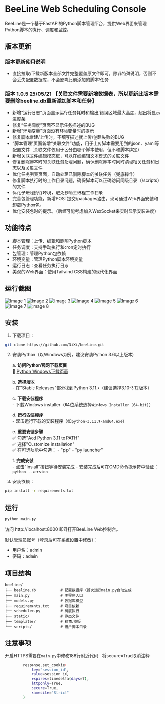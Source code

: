 # BeeLine Web Scheduling Console

BeeLine是一个基于FastAPI的Python脚本管理平台，提供Web界面来管理Python脚本的执行、调度和监控。

## 版本更新
### 版本更新使用说明
- 直接拉取/下载新版本全部文件完整覆盖原文件即可，除非特殊说明，否则不会丢失配置数据库，不会影响此前添加的脚本/任务

### 版本 1.0.5 25/05/21 【关联文件需要新增数据表，所以更新此版本需要删除beeline.db重新添加脚本和任务】
- 新增“运行日志”页面显示运行任务耗时和输出/错误区域最大高度，超出将显示进度条
- 修复“任务调度”页面不显示任务描述的BUG
- 新增“环境变量”页面没有环境变量时的提示
- 修复脚本新建/上传时，不填写描述就上传/创建失败的BUG
- “脚本管理”页面新增“关联文件”功能，用于上传脚本需要用到的json、yaml等配置文件（关联文件仅用于区分由哪个脚本使用，但不和脚本绑定）
- 新增关联文件编辑模态框，可以在线编辑文本模式的关联文件
- 修复删除脚本时的关联任务处理问题，确保删除脚本时同时清理相关任务和日志以及关联文件
- 优化任务列表页面，自动处理已删除脚本的关联任务（兜底操作）
- 修复脚本执行时的工作目录问题，确保脚本可以正确访问同级目录（/scripts）的文件
- 优化子进程执行环境，避免影响主进程工作目录
- 完善包管理功能，新增POST提交/packages路由，现可通过Web界面安装和卸载Python包。
- 优化安装包时的提示。（后续可能考虑加入WebSocket来实时显示安装进度）

## 功能特点

- 脚本管理：上传、编辑和删除Python脚本
- 任务调度：支持手动执行和cron定时执行
- 包管理：管理Python包依赖
- 环境变量：管理Python脚本环境变量
- 运行日志：查看任务执行日志
- 美观的Web界面：使用Tailwind CSS构建的现代化界面

## 运行截图
![Image 1](https://kycloud3.koyoo.cn/202505209f18520250520162913141.png)
![Image 2](https://kycloud3.koyoo.cn/202505205ef8d202505201629108982.png)
![Image 3](https://kycloud3.koyoo.cn/20250520410c120250520162913711.png)
![Image 4](https://kycloud3.koyoo.cn/2025052086834202505201629119487.png)
![Image 5](https://kycloud3.koyoo.cn/202505207a7e6202505201629131071.png)
![Image 6](https://kycloud3.koyoo.cn/20250520b5633202505201629119851.png)
![Image 7](https://kycloud3.koyoo.cn/202505203add020250520162912269.png)
![Image 8](https://kycloud3.koyoo.cn/202505209599f202505201629123296.png)

## 安装

1. 下载项目：
```bash
git clone https://github.com/3iXi/beeline.git
```

2. 安装Python（以Windows为例，建议安装Python 3.6以上版本）

     a. **访问Python官网下载页面**  
        📎 [Python Windows下载页面](https://www.python.org/downloads/windows/)

     b. **选择版本**  
        - 在"Stable Releases"部分找到Python 3.11.x（建议选择3.10-3.12版本）

     c. **下载安装程序**  
        - 下载Windows installer（64位系统选择`Windows Installer (64-bit)`）

     d. **运行安装程序**  
        - 双击运行下载的安装程序（如`python-3.11.9-amd64.exe`）

     e. **重要安装步骤**  
        ✅ 勾选"Add Python 3.11 to PATH"  
        ✅ 选择"Customize installation"  
        ✅ 在可选功能中勾选：
          - "pip"
          - "py launcher"

     f. **完成安装**  
        - 点击"Install"按钮等待安装完成
        - 安装完成后可在CMD命令提示符中验证：  
          ```
          python --version
          ```

3. 安装依赖：
```bash
pip install -r requirements.txt
```

## 运行

```bash
python main.py
```

访问 http://localhost:8000 即可打开BeeLine Web控制台。

默认管理员账号（登录后可在系统设置中修改）：
- 用户名：admin
- 密码：admin

## 项目结构

```
beeline/
├── beeline.db           # 配置数据库（首次运行main.py自动生成）
├── main.py              # 主程序入口
├── models.py            # 数据库模型
├── requirements.txt     # 项目依赖
├── scheduler.py         # 调度执行
├── static/              # 静态文件
├── templates/           # HTML模板
└── scripts/             # 用户脚本目录
```

## 注意事项

开启HTTPS需要在`main.py`中修改188行附近代码，将secure=True取消注释
```bash
        response.set_cookie(
            key="session_id",
            value=session_id,
            expires=timedelta(days=7),
            httponly=True,
            secure=True,
            samesite="Strict"
        )
```